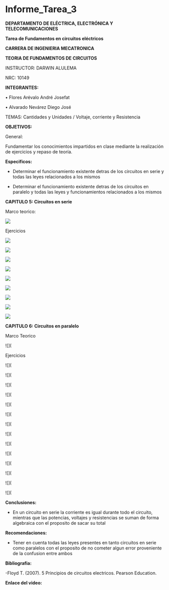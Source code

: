 # Informe_Tarea_3

**DEPARTAMENTO DE ELÉCTRICA, ELECTRÓNICA Y TELECOMUNICACIONES**

**Tarea de Fundamentos en circuitos eléctricos**

**CARRERA DE INGENIERIA MECATRONICA**

**TEORIA DE FUNDAMENTOS DE CIRCUITOS**

INSTRUCTOR: DARWIN ALULEMA

NRC: 10149

**INTEGRANTES:**

• Flores Arévalo André Josefat

• Alvarado Nevárez Diego José

TEMAS: Cantidades y Unidades / Voltaje, corriente y Resistencia

**OBJETIVOS:**

General:

Fundamentar los conocimientos impartidos en clase mediante la realización de ejercicios y repaso de teoría.

**Especificos:**

- Determinar el funcionamiento existente detras de los circuitos en serie y todas las leyes relacionados a los mismos

- Determinar el funcionamiento existente detras de los circuitos en paralelo y todas las leyes y funcionamientos relacionados a los mismos

**CAPITULO 5: Circuitos en serie**

Marco teorico:

![](https://github.com/diego333jose/Informe-Tarea-3-/blob/main/Imagenes/Diagrama%20en%20blanco%20(1).png)

Ejercicios

![](https://github.com/diego333jose/Informe-Tarea-3-/blob/main/Imagenes/CAPITULO%205%20EJERCICIOS_page-0001.jpg)

![](https://github.com/diego333jose/Informe-Tarea-3-/blob/main/Imagenes/CAPITULO%205%20EJERCICIOS_page-0002.jpg)

![](https://github.com/diego333jose/Informe-Tarea-3-/blob/main/Imagenes/CAPITULO%205%20EJERCICIOS_page-0003.jpg)

![](https://github.com/diego333jose/Informe-Tarea-3-/blob/main/Imagenes/CAPITULO%205%20EJERCICIOS_page-0004.jpg)

![](https://github.com/diego333jose/Informe-Tarea-3-/blob/main/Imagenes/CAPITULO%205%20EJERCICIOS_page-0005.jpg)

![](https://github.com/diego333jose/Informe-Tarea-3-/blob/main/Imagenes/CAPITULO%205%20EJERCICIOS_page-0006.jpg)

![](https://github.com/diego333jose/Informe-Tarea-3-/blob/main/Imagenes/CAPITULO%205%20EJERCICIOS_page-0007.jpg)

![](https://github.com/diego333jose/Informe-Tarea-3-/blob/main/Imagenes/CAPITULO%205%20EJERCICIOS_page-0008.jpg)

![](https://github.com/diego333jose/Informe-Tarea-3-/blob/main/Imagenes/CAPITULO%205%20EJERCICIOS_page-0009.jpg)

**CAPITULO 6: Circuitos en paralelo**

Marco Teorico

![](

Ejercicios

![](

![](

![](

![](

![](

![](

![](

![](

![](

![](

![](

![](

![](

![](

**Conclusiones:**

- En un circuito en serie la corriente es igual durante todo el circuito, mientras que las potencias, voltajes y resistencias se suman de forma algebraica con el proposito de sacar su total

**Recomendaciones:**

- Tener en cuenta todas las leyes presentes en tanto circuitos en serie como paralelos con el proposito de no cometer algun error proveniente de la confusion entre ambos

**Bibliografia:**

-Floyd T. (2007). 5 Principios de circuitos electricos. Pearson Education.

**Enlace del video:** 

